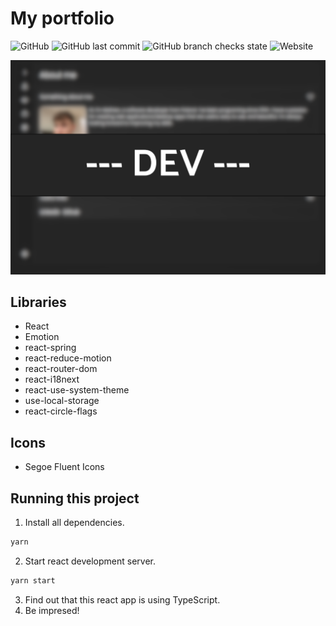 # My portfolio

![GitHub](https://img.shields.io/github/license/MateuszPerczak/mateuszperczak.github.io?style=flat-square)
![GitHub last commit](https://img.shields.io/github/last-commit/MateuszPerczak/mateuszperczak.github.io?style=flat-square)
![GitHub branch checks state](https://img.shields.io/github/checks-status/MateuszPerczak/mateuszperczak.github.io/master?style=flat-square)
![Website](https://img.shields.io/website?style=flat-square&url=https%3A%2F%2Fmateuszperczak.github.io%2F)

![Website preview](./images/preview.png)

## Libraries

- React
- Emotion
- react-spring
- react-reduce-motion
- react-router-dom
- react-i18next
- react-use-system-theme
- use-local-storage
- react-circle-flags

## Icons

- Segoe Fluent Icons

## Running this project

1. Install all dependencies.

```sh
yarn
```

2. Start react development server.

```sh
yarn start
```

3. Find out that this react app is using TypeScript.
4. Be impresed!
